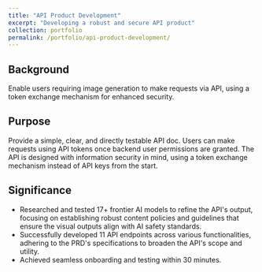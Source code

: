 ```yaml
---
title: "API Product Development"
excerpt: "Developing a robust and secure API product"
collection: portfolio
permalink: /portfolio/api-product-development/
---
```


## Background
Enable users requiring image generation to make requests via API, using a token exchange mechanism for enhanced security.

## Purpose
Provide a simple, clear, and directly testable API doc. Users can make requests using API tokens once backend user permissions are granted. The API is designed with information security in mind, using a token exchange mechanism instead of API keys from the start.

## Significance
- Researched and tested 17+ frontier AI models to refine the API's output, focusing on establishing robust content policies and guidelines that ensure the visual outputs align with AI safety standards.
- Successfully developed 11 API endpoints across various functionalities, adhering to the PRD's specifications to broaden the API's scope and utility.
- Achieved seamless onboarding and testing within 30 minutes.
